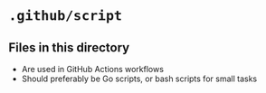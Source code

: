 <!-- File managed by repo-as-code, do not edit manually! -->
# `.github/script`

## Files in this directory

- Are used in GitHub Actions workflows
- Should preferably be Go scripts, or bash scripts for small tasks
